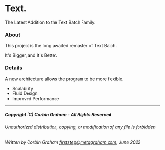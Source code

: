 # Text.
The Latest Addition to the Text Batch Family.

### About

This project is the long awaited remaster of Text Batch.

It's Bigger, and It's Better.

### Details

A new architecture allows the program to be more flexible.
- Scalability
- Fluid Design
- Improved Performance

-----------------------------------------------------------------------------------
##### Copyright (C) Corbin Graham - All Rights Reserved
###### Unauthorized distribution, copying, or modification of any file is forbidden
###### Written by Corbin Graham <firststep@metagraham.com>, June 2022
